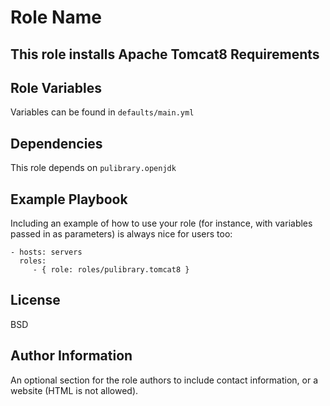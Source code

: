Role Name
=========

This role installs Apache Tomcat8
Requirements
------------


Role Variables
--------------

Variables can be found in `defaults/main.yml`

Dependencies
------------

This role depends on `pulibrary.openjdk`

Example Playbook
----------------

Including an example of how to use your role (for instance, with variables
passed in as parameters) is always nice for users too:

    - hosts: servers
      roles:
         - { role: roles/pulibrary.tomcat8 }

License
-------

BSD

Author Information
------------------

An optional section for the role authors to include contact information, or a
website (HTML is not allowed).
